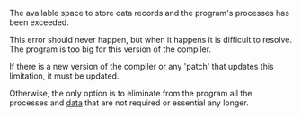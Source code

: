 The available space to store data records and the program's processes has been exceeded.

This error should never happen, but when it happens it is difficult to resolve. The program is too big for this version of the compiler.

If there is a new version of the compiler or any 'patch' that updates this limitation, it must be updated.

Otherwise, the only option is to eliminate from the program all the processes and [data](reference_to_a_variable.md) that are not required or essential any longer.

